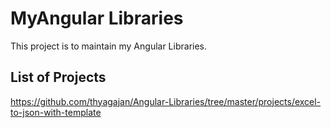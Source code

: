 # MyAngular Libraries

This project is to maintain my Angular Libraries.

## List of Projects
https://github.com/thyagajan/Angular-Libraries/tree/master/projects/excel-to-json-with-template
